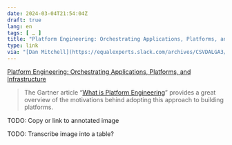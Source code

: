 ```yaml
---
date: 2024-03-04T21:54:04Z
draft: true
lang: en
tags: [ … ]
title: "Platform Engineering: Orchestrating Applications, Platforms, and Infrastructure"
type: link
via: "[Dan Mitchell](https://equalexperts.slack.com/archives/CSVDALGA3/p1709456815870549)"
---
```


[Platform Engineering: Orchestrating Applications, Platforms, and Infrastructure](https://www.syntasso.io/post/platform-engineering-orchestrating-applications-platforms-and-infrastructure)

> The Gartner article “[What is Platform Engineering](https://www.gartner.com/en/articles/what-is-platform-engineering)” provides a great overview of the motivations behind adopting this approach to building platforms.

TODO: Copy or link to annotated image

TODO: Transcribe image into a table?
